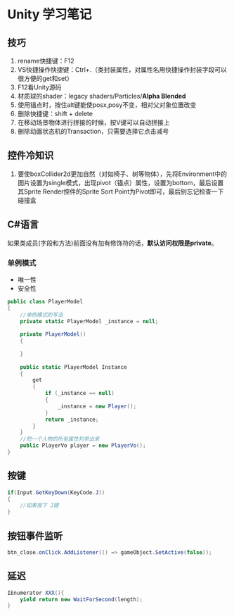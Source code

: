 # Unity 学习笔记

## 技巧

1. rename快捷键：F12
2. VS快捷操作快捷键：Ctrl+.（类封装属性，对属性名用快捷操作封装字段可以很方便的get和set）
3. F12看Unity源码
4. 材质球的shader：legacy shaders/Particles/**Alpha Blended**
5. 使用锚点时，按住alt键能使posx,posy不变，相对父对象位置改变
6. 删除快捷键：shift + delete
7. 在移动场景物体进行拼接的时候，按V键可以自动拼接上
8. 删除动画状态机的Transaction，只需要选择它点击减号

## 控件冷知识

1. 要使boxCollider2d更加自然（对如椅子、树等物体），先将Environment中的图片设置为single模式，出现pivot（锚点）属性，设置为bottom，最后设置其Sprite Render控件的Sprite Sort Point为Pivot即可，最后别忘记检查一下碰撞盒

## C#语言

如果类成员(字段和方法)前面没有加有修饰符的话，**默认访问权限是private**。

### 单例模式

* 唯一性
* 安全性

~~~~c#
public class PlayerModel
{
    //单例模式的写法
    private static PlayerModel _instance = null;
    
    private PlayerModel()
    {
        
    }
    
    public static PlayerModel Instance
    {
        get
        {
            if (_instance == null)
            {
                _instance = new Player();
            }
            return _instance;
        }
    }
    //把一个人物的所有属性列举出来
    public PlayerVo player = new PlayerVo();
}
~~~~

## 按键

~~~c#
if(Input.GetKeyDown(KeyCode.J))
{
    //如果按下 J键
}
~~~

## 按钮事件监听

~~~c#
btn_close.onClick.AddListener(() => gameObject.SetActive(false));
~~~

## 延迟

~~~c#
IEnumerator XXX(){
	yield return new WaitForSecond(length);
}
~~~

